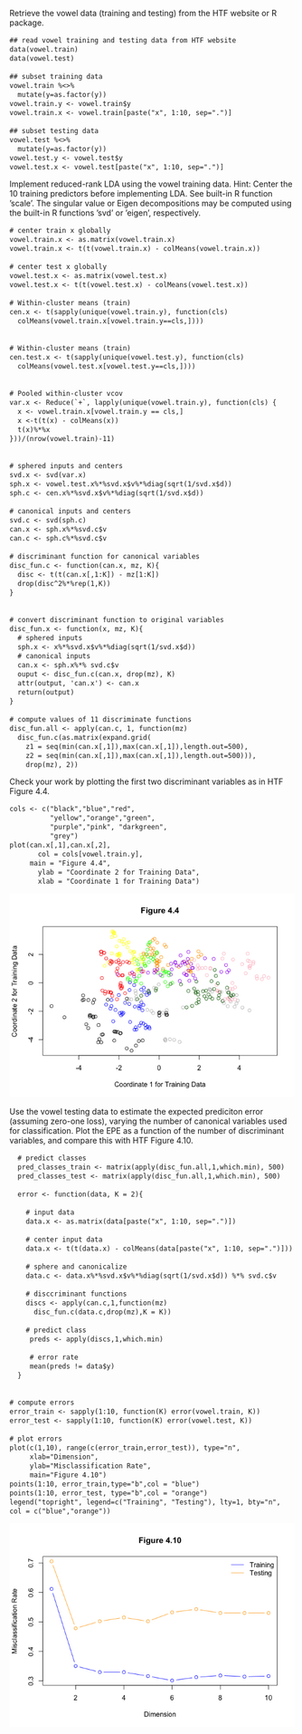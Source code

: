 Retrieve the vowel data (training and testing) from the HTF website or R
package.

    ## read vowel training and testing data from HTF website
    data(vowel.train)
    data(vowel.test)

    ## subset training data
    vowel.train %<>%
      mutate(y=as.factor(y))
    vowel.train.y <- vowel.train$y
    vowel.train.x <- vowel.train[paste("x", 1:10, sep=".")]

    ## subset testing data
    vowel.test %<>%
      mutate(y=as.factor(y))
    vowel.test.y <- vowel.test$y
    vowel.test.x <- vowel.test[paste("x", 1:10, sep=".")]

Implement reduced-rank LDA using the vowel training data. Hint: Center
the 10 training predictors before implementing LDA. See built-in R
function ’scale’. The singular value or Eigen decompositions may be
computed using the built-in R functions ’svd’ or ’eigen’, respectively.

    # center train x globally
    vowel.train.x <- as.matrix(vowel.train.x)
    vowel.train.x <- t(t(vowel.train.x) - colMeans(vowel.train.x))

    # center test x globally
    vowel.test.x <- as.matrix(vowel.test.x)
    vowel.test.x <- t(t(vowel.test.x) - colMeans(vowel.test.x))

    # Within-cluster means (train)
    cen.x <- t(sapply(unique(vowel.train.y), function(cls) 
      colMeans(vowel.train.x[vowel.train.y==cls,])))


    # Within-cluster means (train)
    cen.test.x <- t(sapply(unique(vowel.test.y), function(cls) 
      colMeans(vowel.test.x[vowel.test.y==cls,])))


    # Pooled within-cluster vcov
    var.x <- Reduce(`+`, lapply(unique(vowel.train.y), function(cls) {
      x <- vowel.train.x[vowel.train.y == cls,]
      x <-t(t(x) - colMeans(x))
      t(x)%*%x
    }))/(nrow(vowel.train)-11)


    # sphered inputs and centers
    svd.x <- svd(var.x)
    sph.x <- vowel.test.x%*%svd.x$v%*%diag(sqrt(1/svd.x$d))
    sph.c <- cen.x%*%svd.x$v%*%diag(sqrt(1/svd.x$d))

    # canonical inputs and centers
    svd.c <- svd(sph.c)
    can.x <- sph.x%*%svd.c$v
    can.c <- sph.c%*%svd.c$v

    # discriminant function for canonical variables
    disc_fun.c <- function(can.x, mz, K){
      disc <- t(t(can.x[,1:K]) - mz[1:K])
      drop(disc^2%*%rep(1,K))
    }


    # convert discriminant function to original variables
    disc_fun.x <- function(x, mz, K){
      # sphered inputs
      sph.x <- x%*%svd.x$v%*%diag(sqrt(1/svd.x$d))
      # canonical inputs
      can.x <- sph.x%*% svd.c$v
      ouput <- disc_fun.c(can.x, drop(mz), K)
      attr(output, 'can.x') <- can.x
      return(output)
    }

    # compute values of 11 discriminate functions 
    disc_fun.all <- apply(can.c, 1, function(mz)
      disc_fun.c(as.matrix(expand.grid(
        z1 = seq(min(can.x[,1]),max(can.x[,1]),length.out=500), 
        z2 = seq(min(can.x[,1]),max(can.x[,1]),length.out=500))),
        drop(mz), 2))

Check your work by plotting the first two discriminant variables as in
HTF Figure 4.4.

    cols <- c("black","blue","red",
              "yellow","orange","green",
              "purple","pink", "darkgreen",
              "grey")
    plot(can.x[,1],can.x[,2],
           col = cols[vowel.train.y],
         main = "Figure 4.4",
           ylab = "Coordinate 2 for Training Data",
           xlab = "Coordinate 1 for Training Data")

![](Homework3_files/figure-markdown_strict/unnamed-chunk-3-1.png)

Use the vowel testing data to estimate the expected prediciton error
(assuming zero-one loss), varying the number of canonical variables used
for classification. Plot the EPE as a function of the number of
discriminant variables, and compare this with HTF Figure 4.10.

      # predict classes
      pred_classes_train <- matrix(apply(disc_fun.all,1,which.min), 500)
      pred_classes_test <- matrix(apply(disc_fun.all,1,which.min), 500)
      
      error <- function(data, K = 2){
        
        # input data
        data.x <- as.matrix(data[paste("x", 1:10, sep=".")])
        
        # center input data
        data.x <- t(t(data.x) - colMeans(data[paste("x", 1:10, sep=".")]))
        
        # sphere and canonicalize
        data.c <- data.x%*%svd.x$v%*%diag(sqrt(1/svd.x$d)) %*% svd.c$v
        
        # disccriminant functions
        discs <- apply(can.c,1,function(mz)
          disc_fun.c(data.c,drop(mz),K = K))
        
        # predict class
         preds <- apply(discs,1,which.min)
         
         # error rate
         mean(preds != data$y)
      }
      

    # compute errors  
    error_train <- sapply(1:10, function(K) error(vowel.train, K))
    error_test <- sapply(1:10, function(K) error(vowel.test, K))

    # plot errors
    plot(c(1,10), range(c(error_train,error_test)), type="n",
         xlab="Dimension",
         ylab="Misclassification Rate",
         main="Figure 4.10")
    points(1:10, error_train,type="b",col = "blue")
    points(1:10, error_test, type="b",col = "orange")
    legend("topright", legend=c("Training", "Testing"), lty=1, bty="n", col = c("blue","orange"))

![](Homework3_files/figure-markdown_strict/unnamed-chunk-4-1.png)
